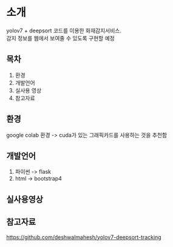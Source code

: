 # 소개
yolov7 + deepsort 코드를 이용한 화재감지서비스. <br/>
감지 정보를 웹에서 보여줄 수 있도록 구현할 예정

## 목차
1. 환경
2. 개발언어
3. 실사용 영상
4. 참고자료

## 환경
google colab 환경 -> cuda가 있는 그래픽카드를 사용하는 것을 추천함

## 개발언어
1. 파이썬 -> flask
2. html -> bootstrap4

## 실사용영상

## 참고자료
https://github.com/deshwalmahesh/yolov7-deepsort-tracking
